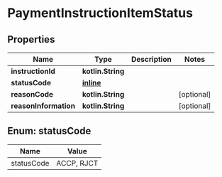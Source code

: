 
# PaymentInstructionItemStatus

## Properties
Name | Type | Description | Notes
------------ | ------------- | ------------- | -------------
**instructionId** | **kotlin.String** |  | 
**statusCode** | [**inline**](#StatusCode) |  | 
**reasonCode** | **kotlin.String** |  |  [optional]
**reasonInformation** | **kotlin.String** |  |  [optional]


<a name="StatusCode"></a>
## Enum: statusCode
Name | Value
---- | -----
statusCode | ACCP, RJCT



